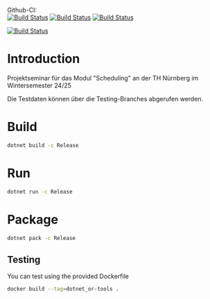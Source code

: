Github-CI:<br>
[![Build Status][github_linux_status]][github_linux_link]
[![Build Status][github_macos_status]][github_macos_link]
[![Build Status][github_windows_status]][github_windows_link]

[![Build Status][github_amd64_docker_status]][github_amd64_docker_link]

[github_linux_status]: ./../../actions/workflows/amd64_linux.yml/badge.svg
[github_linux_link]: ./../../actions/workflows/amd64_linux.yml
[github_macos_status]: ./../../actions/workflows/amd64_macos.yml/badge.svg
[github_macos_link]: ./../../actions/workflows/amd64_macos.yml
[github_windows_status]: ./../../actions/workflows/amd64_windows.yml/badge.svg
[github_windows_link]: ./../../actions/workflows/amd64_windows.yml
[github_amd64_docker_status]: ./../../actions/workflows/amd64_docker.yml/badge.svg
[github_amd64_docker_link]: ./../../actions/workflows/amd64_docker.yml

# Introduction

Projektseminar für das Modul "Scheduling" an der TH Nürnberg im Wintersemester 24/25

Die Testdaten können über die Testing-Branches abgerufen werden.

# Build

```sh
dotnet build -c Release
```

# Run

```sh
dotnet run -c Release
```

# Package

```sh
dotnet pack -c Release
```

## Testing

You can test using the provided Dockerfile

```sh
docker build --tag=dotnet_or-tools .
```
